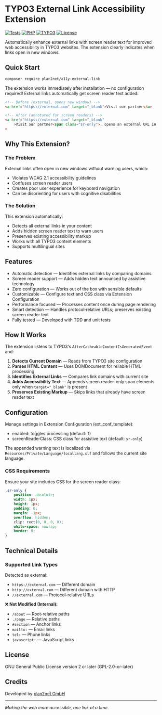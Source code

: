 # TYPO3 External Link Accessibility Extension

[![Tests](https://github.com/plan2net/a11y-external-link/actions/workflows/tests.yml/badge.svg)](https://github.com/plan2net/a11y-external-link/actions/workflows/tests.yml)
[![PHP](https://img.shields.io/badge/PHP-8.2%20|%208.3-blue.svg)](https://www.php.net/)
[![TYPO3](https://img.shields.io/badge/TYPO3-12.4%20|%2013.4-orange.svg)](https://typo3.org/)
[![License](https://img.shields.io/badge/License-GPL%20v2-blue.svg)](LICENSE)

Automatically enhance external links with screen reader text for improved web
accessibility in TYPO3 websites. The extension clearly indicates when links open
in new windows.

## Quick Start

```bash
composer require plan2net/a11y-external-link
```

The extension works immediately after installation — no configuration required!
External links automatically get screen reader text added:

```html
<!-- Before (external, opens new window) -->
<a href="https://external.com" target="_blank">Visit our partner</a>

<!-- After (annotated for screen readers) -->
<a href="https://external.com" target="_blank"
    >Visit our partner<span class="sr-only">, opens an external URL in a new window</span></a
>
```

## Why This Extension?

### The Problem

External links often open in new windows without warning users, which:

- Violates WCAG 2.1 accessibility guidelines
- Confuses screen reader users
- Creates poor user experience for keyboard navigation
- Can be disorienting for users with cognitive disabilities

### The Solution

This extension automatically:

- Detects all external links in your content
- Adds hidden screen reader text to warn users
- Preserves existing accessibility markup
- Works with all TYPO3 content elements
- Supports multilingual sites

## Features

- Automatic detection — Identifies external links by comparing domains
- Screen reader support — Adds hidden text announced by assistive technology
- Zero configuration — Works out of the box with sensible defaults
- Customizable — Configure text and CSS class via Extension Configuration
- Performance focused — Processes content once during page rendering
- Smart detection — Handles protocol‑relative URLs; preserves existing screen
  reader text
- Fully tested — Developed with TDD and unit tests

## How It Works

The extension listens to TYPO3's `AfterCacheableContentIsGeneratedEvent` and:

1. **Detects Current Domain** — Reads from TYPO3 site configuration
2. **Parses HTML Content** — Uses DOMDocument for reliable HTML processing
3. **Identifies External Links** — Compares link domains with current site
4. **Adds Accessibility Text** — Appends screen reader-only span elements only
   when `target="_blank"` is present
5. **Preserves Existing Markup** — Skips links that already have screen reader
   text

## Configuration

Manage settings in Extension Configuration (ext_conf_template):

- enabled: toggles processing (default: 1)
- screenReaderClass: CSS class for assistive text (default: `sr-only`)

The appended warning text is localized via
`Resources/Private/Language/locallang.xlf` and follows the current site
language.

### CSS Requirements

Ensure your site includes CSS for the screen reader class:

```css
.sr-only {
    position: absolute;
    width: 1px;
    height: 1px;
    padding: 0;
    margin: -1px;
    overflow: hidden;
    clip: rect(0, 0, 0, 0);
    white-space: nowrap;
    border: 0;
}
```

## Technical Details

### Supported Link Types

Detected as external:

- `https://external.com` — Different domain
- `http://external.com` — Different domain with HTTP
- `//external.com` — Protocol-relative URLs

❌ **Not Modified (Internal):**

- `/about` — Root-relative paths
- `./page` — Relative paths
- `#section` — Anchor links
- `mailto:` — Email links
- `tel:` — Phone links
- `javascript:` — JavaScript links

## License

GNU General Public License version 2 or later (GPL-2.0-or-later)

## Credits

Developed by [plan2net GmbH](https://www.plan2net.com)

---

_Making the web more accessible, one link at a time._
